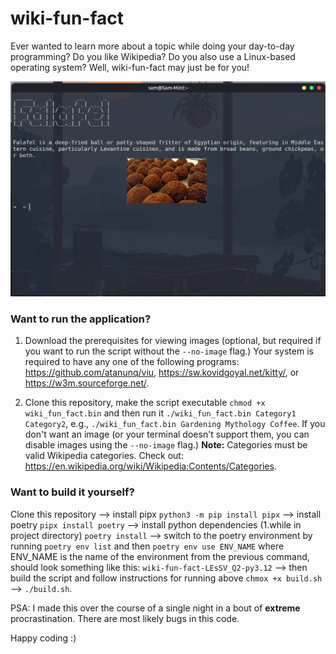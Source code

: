 # wiki-fun-fact
Ever wanted to learn more about a topic while doing your day-to-day programming? Do you like Wikipedia? Do you also use a Linux-based operating system? Well, wiki-fun-fact may just be for you! 

![script demo image](demo-image.png)

### Want to run the application?

1. Download the prerequisites for viewing images (optional, but required if you want to run the script without the `--no-image` flag.) Your system is required to have any one of the following programs: https://github.com/atanunq/viu, https://sw.kovidgoyal.net/kitty/, or https://w3m.sourceforge.net/.

2. Clone this repository, make the script executable `chmod +x wiki_fun_fact.bin` and then run it `./wiki_fun_fact.bin Category1 Category2`, e.g., `./wiki_fun_fact.bin Gardening Mythology Coffee`. If you don't want an image (or your terminal doesn't support them, you can disable images using the `--no-image` flag.) **Note:** Categories must be valid Wikipedia categories. Check out: https://en.wikipedia.org/wiki/Wikipedia:Contents/Categories.

### Want to build it yourself?
Clone this repository --> install pipx `python3 -m pip install pipx` --> install poetry `pipx install poetry` --> install python dependencies (1.while in project directory) `poetry install` --> switch to the poetry environment by running `poetry env list` and then `poetry env use ENV_NAME` where ENV_NAME is the name of the environment from the previous command, should look something like this: `wiki-fun-fact-LEsSV_Q2-py3.12` --> then build the script and follow instructions for running above `chmox +x build.sh` --> `./build.sh`.

PSA: I made this over the course of a single night in a bout of __extreme__ procrastination. There are most likely bugs in this code.

Happy coding :)